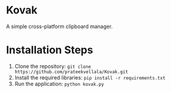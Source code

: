# Kovak
A simple cross-platform clipboard manager.

# Installation Steps
1) Clone the repository: ```git clone https://github.com/prateekvellala/Kovak.git```
2) Install the required libraries: ```pip install -r requirements.txt```
3) Run the application: ```python kovak.py```
